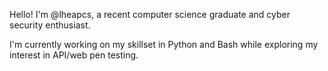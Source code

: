 Hello! I'm @lheapcs, a recent computer science graduate and cyber security enthusiast.

I'm currently working on my skillset in Python and Bash while exploring my interest in API/web pen testing.

